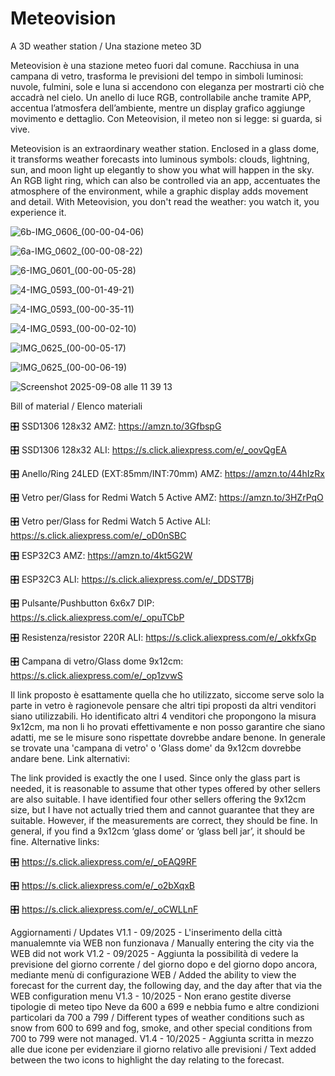 # Meteovision
A 3D weather station / Una stazione meteo 3D

Meteovision è una stazione meteo fuori dal comune.
Racchiusa in una campana di vetro, trasforma le previsioni del tempo in simboli luminosi: nuvole, fulmini, sole e luna si accendono con eleganza per mostrarti ciò che accadrà nel cielo.
Un anello di luce RGB, controllabile anche tramite APP, accentua l’atmosfera dell’ambiente, mentre un display grafico aggiunge movimento e dettaglio.
Con Meteovision, il meteo non si legge: si guarda, si vive.

Meteovision is an extraordinary weather station.
Enclosed in a glass dome, it transforms weather forecasts into luminous symbols: clouds, lightning, sun, and moon light up elegantly to show you what will happen in the sky.
An RGB light ring, which can also be controlled via an app, accentuates the atmosphere of the environment, while a graphic display adds movement and detail.
With Meteovision, you don't read the weather: you watch it, you experience it.

![6b-IMG_0606_(00-00-04-06)](https://github.com/user-attachments/assets/794eafb1-4a3d-442d-bc7a-994e5ea5aa42)

![6a-IMG_0602_(00-00-08-22)](https://github.com/user-attachments/assets/2814e713-6e87-4a28-b374-37a3f19fbee4)

![6-IMG_0601_(00-00-05-28)](https://github.com/user-attachments/assets/b3b621fd-aabd-4816-b654-f3bb1c24875e)

![4-IMG_0593_(00-01-49-21)](https://github.com/user-attachments/assets/695c1694-8672-4bd6-a8a3-1ebcbb4f860c)

![4-IMG_0593_(00-00-35-11)](https://github.com/user-attachments/assets/3950c57c-48f3-44b8-a08d-137d5b43ed77)

![4-IMG_0593_(00-00-02-10)](https://github.com/user-attachments/assets/8f880b22-6737-461a-8942-5eb78223a719)

![IMG_0625_(00-00-05-17)](https://github.com/user-attachments/assets/e8d9aa18-6c40-47b0-a8bb-4a4d5a2d63ef)

![IMG_0625_(00-00-06-19)](https://github.com/user-attachments/assets/d3cc39a5-8f46-47bf-829d-019770c0a9b4)

![Screenshot 2025-09-08 alle 11 39 13](https://github.com/user-attachments/assets/2f17305d-fa38-469d-8bbf-8e048fb46c6c)


Bill of material / Elenco materiali

🎛️ SSD1306 128x32 AMZ: https://amzn.to/3GfbspG

🎛️ SSD1306 128x32 ALI: https://s.click.aliexpress.com/e/_oovQgEA

🎛️ Anello/Ring 24LED (EXT:85mm/INT:70mm) AMZ: https://amzn.to/44hIzRx

🎛️ Vetro per/Glass for Redmi Watch 5 Active AMZ: https://amzn.to/3HZrPqO

🎛️ Vetro per/Glass for Redmi Watch 5 Active ALI: https://s.click.aliexpress.com/e/_oD0nSBC

🎛️ ESP32C3 AMZ: https://amzn.to/4kt5G2W

🎛️ ESP32C3 ALI: https://s.click.aliexpress.com/e/_DDST7Bj

🎛️ Pulsante/Pushbutton 6x6x7 DIP: https://s.click.aliexpress.com/e/_opuTCbP

🎛️ Resistenza/resistor 220R ALI: https://s.click.aliexpress.com/e/_okkfxGp

🎛️ Campana di vetro/Glass dome 9x12cm: https://s.click.aliexpress.com/e/_op1zvwS

Il link proposto è esattamente quella che ho utilizzato, siccome serve solo la parte in vetro è ragionevole pensare che altri tipi proposti da altri venditori siano utilizzabili.
Ho identificato altri 4 venditori che propongono la misura 9x12cm, ma non li ho provati effettivamente e non posso garantire che siano adatti, me se le misure sono rispettate dovrebbe andare benone. In generale se trovate una 'campana di vetro' o 'Glass dome' da 9x12cm dovrebbe andare bene. 
Link alternativi:

The link provided is exactly the one I used. Since only the glass part is needed, it is reasonable to assume that other types offered by other sellers are also suitable. I have identified four other sellers offering the 9x12cm size, but I have not actually tried them and cannot guarantee that they are suitable. However, if the measurements are correct, they should be fine. In general, if you find a 9x12cm ‘glass dome’ or ‘glass bell jar’, it should be fine. Alternative links:

🎛️ https://s.click.aliexpress.com/e/_oEAQ9RF

🎛️ https://s.click.aliexpress.com/e/_o2bXqxB

🎛️ https://s.click.aliexpress.com/e/_oCWLLnF


Aggiornamenti / Updates
V1.1 - 09/2025 - L'inserimento della città manualemnte via WEB non funzionava / Manually entering the city via the WEB did not work
V1.2 - 09/2025 - Aggiunta la possibilità di vedere la previsione del giorno corrente / del giorno dopo e del giorno dopo ancora, mediante menù di configurazione WEB / Added the ability to view the forecast for the current day, the following day, and the day after that via the WEB configuration menu
V1.3 - 10/2025 - Non erano gestite diverse tipologie di meteo tipo Neve da 600 a 699 e nebbia fumo e altre condizioni particolari da 700 a 799 / Different types of weather conditions such as snow from 600 to 699 and fog, smoke, and other special conditions from 700 to 799 were not managed.
V1.4 - 10/2025 - Aggiunta scritta in mezzo alle due icone per evidenziare il giorno relativo alle previsioni / Text added between the two icons to highlight the day relating to the forecast. 
